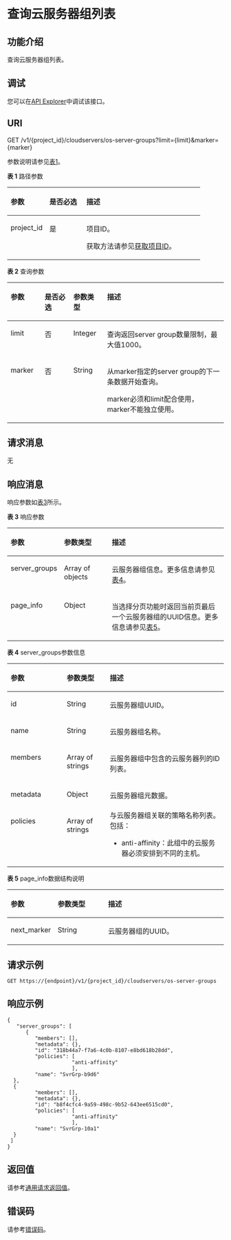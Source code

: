 # 查询云服务器组列表<a name="ecs_02_1305"></a>

## 功能介绍<a name="zh-cn_topic_0057973158_section14574577"></a>

查询云服务器组列表。

## 调试<a name="section926243314015"></a>

您可以在[API Explorer](https://apiexplorer.developer.huaweicloud.com/apiexplorer/doc?product=ECS&api=ListServerGroups)中调试该接口。

## URI<a name="zh-cn_topic_0057973158_section64062336"></a>

GET /v1/\{project\_id\}/cloudservers/os-server-groups?limit=\{limit\}&marker=\{marker\}

参数说明请参见[表1](#table566015531780)。

**表 1**  路径参数

<a name="table566015531780"></a>
<table><thead align="left"><tr id="row176601553084"><th class="cellrowborder" valign="top" width="20.092009200920092%" id="mcps1.2.4.1.1"><p id="p1575513591787"><a name="p1575513591787"></a><a name="p1575513591787"></a>参数</p>
</th>
<th class="cellrowborder" valign="top" width="19.16191619161916%" id="mcps1.2.4.1.2"><p id="p107556591788"><a name="p107556591788"></a><a name="p107556591788"></a>是否必选</p>
</th>
<th class="cellrowborder" valign="top" width="60.746074607460756%" id="mcps1.2.4.1.3"><p id="p207553591582"><a name="p207553591582"></a><a name="p207553591582"></a>描述</p>
</th>
</tr>
</thead>
<tbody><tr id="row1666015531688"><td class="cellrowborder" valign="top" width="20.092009200920092%" headers="mcps1.2.4.1.1 "><p id="p17551591282"><a name="p17551591282"></a><a name="p17551591282"></a>project_id</p>
</td>
<td class="cellrowborder" valign="top" width="19.16191619161916%" headers="mcps1.2.4.1.2 "><p id="p97551459887"><a name="p97551459887"></a><a name="p97551459887"></a>是</p>
</td>
<td class="cellrowborder" valign="top" width="60.746074607460756%" headers="mcps1.2.4.1.3 "><p id="p137558591986"><a name="p137558591986"></a><a name="p137558591986"></a>项目ID。</p>
<p id="p975565915814"><a name="p975565915814"></a><a name="p975565915814"></a>获取方法请参见<a href="获取项目ID.md">获取项目ID</a>。</p>
</td>
</tr>
</tbody>
</table>

**表 2**  查询参数

<a name="zh-cn_topic_0057973158_table7928881"></a>
<table><thead align="left"><tr id="zh-cn_topic_0057973158_row34501696"><th class="cellrowborder" valign="top" width="15.701570157015702%" id="mcps1.2.5.1.1"><p id="zh-cn_topic_0057972670_p57733603"><a name="zh-cn_topic_0057972670_p57733603"></a><a name="zh-cn_topic_0057972670_p57733603"></a>参数</p>
</th>
<th class="cellrowborder" valign="top" width="13.26132613261326%" id="mcps1.2.5.1.2"><p id="p19939153975911"><a name="p19939153975911"></a><a name="p19939153975911"></a>是否必选</p>
</th>
<th class="cellrowborder" valign="top" width="15.591559155915593%" id="mcps1.2.5.1.3"><p id="zh-cn_topic_0057972670_p45910260"><a name="zh-cn_topic_0057972670_p45910260"></a><a name="zh-cn_topic_0057972670_p45910260"></a>参数类型</p>
</th>
<th class="cellrowborder" valign="top" width="55.44554455445545%" id="mcps1.2.5.1.4"><p id="zh-cn_topic_0057972670_p32634650"><a name="zh-cn_topic_0057972670_p32634650"></a><a name="zh-cn_topic_0057972670_p32634650"></a>描述</p>
</th>
</tr>
</thead>
<tbody><tr id="zh-cn_topic_0057973158_row17737581155526"><td class="cellrowborder" valign="top" width="15.701570157015702%" headers="mcps1.2.5.1.1 "><p id="zh-cn_topic_0057973158_p38572533155554"><a name="zh-cn_topic_0057973158_p38572533155554"></a><a name="zh-cn_topic_0057973158_p38572533155554"></a>limit</p>
</td>
<td class="cellrowborder" valign="top" width="13.26132613261326%" headers="mcps1.2.5.1.2 "><p id="p109392393599"><a name="p109392393599"></a><a name="p109392393599"></a>否</p>
</td>
<td class="cellrowborder" valign="top" width="15.591559155915593%" headers="mcps1.2.5.1.3 "><p id="zh-cn_topic_0057973158_p37367484155554"><a name="zh-cn_topic_0057973158_p37367484155554"></a><a name="zh-cn_topic_0057973158_p37367484155554"></a>Integer</p>
</td>
<td class="cellrowborder" valign="top" width="55.44554455445545%" headers="mcps1.2.5.1.4 "><p id="p174904281112"><a name="p174904281112"></a><a name="p174904281112"></a>查询返回server group数量限制，最大值1000。</p>
</td>
</tr>
<tr id="zh-cn_topic_0057973158_row32002897155535"><td class="cellrowborder" valign="top" width="15.701570157015702%" headers="mcps1.2.5.1.1 "><p id="zh-cn_topic_0057973158_p40273197155554"><a name="zh-cn_topic_0057973158_p40273197155554"></a><a name="zh-cn_topic_0057973158_p40273197155554"></a>marker</p>
</td>
<td class="cellrowborder" valign="top" width="13.26132613261326%" headers="mcps1.2.5.1.2 "><p id="p1993913945912"><a name="p1993913945912"></a><a name="p1993913945912"></a>否</p>
</td>
<td class="cellrowborder" valign="top" width="15.591559155915593%" headers="mcps1.2.5.1.3 "><p id="zh-cn_topic_0057973158_p40903559155554"><a name="zh-cn_topic_0057973158_p40903559155554"></a><a name="zh-cn_topic_0057973158_p40903559155554"></a>String</p>
</td>
<td class="cellrowborder" valign="top" width="55.44554455445545%" headers="mcps1.2.5.1.4 "><p id="p1549052811115"><a name="p1549052811115"></a><a name="p1549052811115"></a>从marker指定的server group的下一条数据开始查询。</p>
<p id="p33154220558"><a name="p33154220558"></a><a name="p33154220558"></a>marker必须和limit配合使用，marker不能独立使用。</p>
</td>
</tr>
</tbody>
</table>

## 请求消息<a name="section7792390713"></a>

无

## 响应消息<a name="zh-cn_topic_0057973158_section10175274"></a>

响应参数如[表3](#table696924014912)所示。

**表 3**  响应参数

<a name="table696924014912"></a>
<table><thead align="left"><tr id="row199701540598"><th class="cellrowborder" valign="top" width="22.712271227122713%" id="mcps1.2.4.1.1"><p id="p0727154419914"><a name="p0727154419914"></a><a name="p0727154419914"></a>参数</p>
</th>
<th class="cellrowborder" valign="top" width="22.372237223722376%" id="mcps1.2.4.1.2"><p id="p1172716446915"><a name="p1172716446915"></a><a name="p1172716446915"></a>参数类型</p>
</th>
<th class="cellrowborder" valign="top" width="54.915491549154915%" id="mcps1.2.4.1.3"><p id="p472714441593"><a name="p472714441593"></a><a name="p472714441593"></a>描述</p>
</th>
</tr>
</thead>
<tbody><tr id="row15970540799"><td class="cellrowborder" valign="top" width="22.712271227122713%" headers="mcps1.2.4.1.1 "><p id="p187278441991"><a name="p187278441991"></a><a name="p187278441991"></a>server_groups</p>
</td>
<td class="cellrowborder" valign="top" width="22.372237223722376%" headers="mcps1.2.4.1.2 "><p id="p27278441591"><a name="p27278441591"></a><a name="p27278441591"></a>Array of objects</p>
</td>
<td class="cellrowborder" valign="top" width="54.915491549154915%" headers="mcps1.2.4.1.3 "><p id="p1272719444918"><a name="p1272719444918"></a><a name="p1272719444918"></a><span id="text1272764412917"><a name="text1272764412917"></a><a name="text1272764412917"></a>云服务器</span>组信息。更多信息请参见<a href="#zh-cn_topic_0057973158_table47937085">表4</a>。</p>
</td>
</tr>
<tr id="row1256031711454"><td class="cellrowborder" valign="top" width="22.712271227122713%" headers="mcps1.2.4.1.1 "><p id="p6927441433"><a name="p6927441433"></a><a name="p6927441433"></a>page_info</p>
</td>
<td class="cellrowborder" valign="top" width="22.372237223722376%" headers="mcps1.2.4.1.2 "><p id="p1692134494318"><a name="p1692134494318"></a><a name="p1692134494318"></a>Object</p>
</td>
<td class="cellrowborder" valign="top" width="54.915491549154915%" headers="mcps1.2.4.1.3 "><p id="p8922443431"><a name="p8922443431"></a><a name="p8922443431"></a>当选择分页功能时返回当前页最后一个云服务器组的UUID信息。更多信息请参见<a href="#table139805663519">表5</a>。</p>
</td>
</tr>
</tbody>
</table>

**表 4**  server\_groups参数信息

<a name="zh-cn_topic_0057973158_table47937085"></a>
<table><thead align="left"><tr id="zh-cn_topic_0057973158_row65811616"><th class="cellrowborder" valign="top" width="25.907409259074093%" id="mcps1.2.4.1.1"><p id="p6654124612269"><a name="p6654124612269"></a><a name="p6654124612269"></a>参数</p>
</th>
<th class="cellrowborder" valign="top" width="19.86801319868013%" id="mcps1.2.4.1.2"><p id="p1865454611261"><a name="p1865454611261"></a><a name="p1865454611261"></a>参数类型</p>
</th>
<th class="cellrowborder" valign="top" width="54.224577542245775%" id="mcps1.2.4.1.3"><p id="p6654446102616"><a name="p6654446102616"></a><a name="p6654446102616"></a>描述</p>
</th>
</tr>
</thead>
<tbody><tr id="zh-cn_topic_0057973158_row33147825"><td class="cellrowborder" valign="top" width="25.907409259074093%" headers="mcps1.2.4.1.1 "><p id="zh-cn_topic_0057973158_p619317"><a name="zh-cn_topic_0057973158_p619317"></a><a name="zh-cn_topic_0057973158_p619317"></a>id</p>
</td>
<td class="cellrowborder" valign="top" width="19.86801319868013%" headers="mcps1.2.4.1.2 "><p id="zh-cn_topic_0057973158_p50164680"><a name="zh-cn_topic_0057973158_p50164680"></a><a name="zh-cn_topic_0057973158_p50164680"></a>String</p>
</td>
<td class="cellrowborder" valign="top" width="54.224577542245775%" headers="mcps1.2.4.1.3 "><p id="zh-cn_topic_0057973158_p28602690"><a name="zh-cn_topic_0057973158_p28602690"></a><a name="zh-cn_topic_0057973158_p28602690"></a><span id="text168381011114115"><a name="text168381011114115"></a><a name="text168381011114115"></a>云服务器</span>组UUID。</p>
</td>
</tr>
<tr id="zh-cn_topic_0057973158_row56097620"><td class="cellrowborder" valign="top" width="25.907409259074093%" headers="mcps1.2.4.1.1 "><p id="zh-cn_topic_0057973158_p47613365"><a name="zh-cn_topic_0057973158_p47613365"></a><a name="zh-cn_topic_0057973158_p47613365"></a>name</p>
</td>
<td class="cellrowborder" valign="top" width="19.86801319868013%" headers="mcps1.2.4.1.2 "><p id="zh-cn_topic_0057973158_p31477322"><a name="zh-cn_topic_0057973158_p31477322"></a><a name="zh-cn_topic_0057973158_p31477322"></a>String</p>
</td>
<td class="cellrowborder" valign="top" width="54.224577542245775%" headers="mcps1.2.4.1.3 "><p id="zh-cn_topic_0057973158_p28736562"><a name="zh-cn_topic_0057973158_p28736562"></a><a name="zh-cn_topic_0057973158_p28736562"></a><span id="text558251294115"><a name="text558251294115"></a><a name="text558251294115"></a>云服务器</span>组名称。</p>
</td>
</tr>
<tr id="zh-cn_topic_0057973158_row29632828"><td class="cellrowborder" valign="top" width="25.907409259074093%" headers="mcps1.2.4.1.1 "><p id="zh-cn_topic_0057973158_p51448853"><a name="zh-cn_topic_0057973158_p51448853"></a><a name="zh-cn_topic_0057973158_p51448853"></a>members</p>
</td>
<td class="cellrowborder" valign="top" width="19.86801319868013%" headers="mcps1.2.4.1.2 "><p id="zh-cn_topic_0057973158_p6607563"><a name="zh-cn_topic_0057973158_p6607563"></a><a name="zh-cn_topic_0057973158_p6607563"></a>Array of strings</p>
</td>
<td class="cellrowborder" valign="top" width="54.224577542245775%" headers="mcps1.2.4.1.3 "><p id="zh-cn_topic_0057973158_p67004395"><a name="zh-cn_topic_0057973158_p67004395"></a><a name="zh-cn_topic_0057973158_p67004395"></a><span id="text132371713174116"><a name="text132371713174116"></a><a name="text132371713174116"></a>云服务器</span>组中包含的<span id="text15829513194113"><a name="text15829513194113"></a><a name="text15829513194113"></a>云服务器</span>列的ID列表。</p>
</td>
</tr>
<tr id="zh-cn_topic_0057973158_row66168651"><td class="cellrowborder" valign="top" width="25.907409259074093%" headers="mcps1.2.4.1.1 "><p id="zh-cn_topic_0057973158_p58060511"><a name="zh-cn_topic_0057973158_p58060511"></a><a name="zh-cn_topic_0057973158_p58060511"></a>metadata</p>
</td>
<td class="cellrowborder" valign="top" width="19.86801319868013%" headers="mcps1.2.4.1.2 "><p id="zh-cn_topic_0057973158_p5280980"><a name="zh-cn_topic_0057973158_p5280980"></a><a name="zh-cn_topic_0057973158_p5280980"></a>Object</p>
</td>
<td class="cellrowborder" valign="top" width="54.224577542245775%" headers="mcps1.2.4.1.3 "><p id="zh-cn_topic_0057973158_p20340992"><a name="zh-cn_topic_0057973158_p20340992"></a><a name="zh-cn_topic_0057973158_p20340992"></a><span id="text20381201411419"><a name="text20381201411419"></a><a name="text20381201411419"></a>云服务器</span>组元数据。</p>
</td>
</tr>
<tr id="zh-cn_topic_0057973158_row146121548185317"><td class="cellrowborder" valign="top" width="25.907409259074093%" headers="mcps1.2.4.1.1 "><p id="zh-cn_topic_0057973158_p11612848145317"><a name="zh-cn_topic_0057973158_p11612848145317"></a><a name="zh-cn_topic_0057973158_p11612848145317"></a>policies</p>
</td>
<td class="cellrowborder" valign="top" width="19.86801319868013%" headers="mcps1.2.4.1.2 "><p id="zh-cn_topic_0057973158_p961210488537"><a name="zh-cn_topic_0057973158_p961210488537"></a><a name="zh-cn_topic_0057973158_p961210488537"></a>Array of strings</p>
</td>
<td class="cellrowborder" valign="top" width="54.224577542245775%" headers="mcps1.2.4.1.3 "><div class="p" id="p11241458144516"><a name="p11241458144516"></a><a name="p11241458144516"></a>与<span id="text1892601404112"><a name="text1892601404112"></a><a name="text1892601404112"></a>云服务器</span>组关联的策略名称列表。包括：<a name="zh-cn_topic_0057973153_ul1237514118527"></a><a name="zh-cn_topic_0057973153_ul1237514118527"></a><ul id="zh-cn_topic_0057973153_ul1237514118527"><li>anti-affinity：此组中的<span id="text9453215114118"><a name="text9453215114118"></a><a name="text9453215114118"></a>云服务器</span>必须安排到不同的主机。</li></ul>
</div>
</td>
</tr>
</tbody>
</table>

**表 5**  page\_info数据结构说明

<a name="table139805663519"></a>
<table><thead align="left"><tr id="row1839805617353"><th class="cellrowborder" valign="top" width="20.82208220822082%" id="mcps1.2.4.1.1"><p id="p7255803374"><a name="p7255803374"></a><a name="p7255803374"></a>参数</p>
</th>
<th class="cellrowborder" valign="top" width="23.462346234623464%" id="mcps1.2.4.1.2"><p id="p1625515013713"><a name="p1625515013713"></a><a name="p1625515013713"></a>参数类型</p>
</th>
<th class="cellrowborder" valign="top" width="55.71557155715572%" id="mcps1.2.4.1.3"><p id="p52554073720"><a name="p52554073720"></a><a name="p52554073720"></a>描述</p>
</th>
</tr>
</thead>
<tbody><tr id="row1939813565354"><td class="cellrowborder" valign="top" width="20.82208220822082%" headers="mcps1.2.4.1.1 "><p id="p1139885618358"><a name="p1139885618358"></a><a name="p1139885618358"></a>next_marker</p>
</td>
<td class="cellrowborder" valign="top" width="23.462346234623464%" headers="mcps1.2.4.1.2 "><p id="p1339816565351"><a name="p1339816565351"></a><a name="p1339816565351"></a>String</p>
</td>
<td class="cellrowborder" valign="top" width="55.71557155715572%" headers="mcps1.2.4.1.3 "><p id="p36927302066"><a name="p36927302066"></a><a name="p36927302066"></a>云服务器组的UUID。</p>
</td>
</tr>
</tbody>
</table>

## 请求示例<a name="zh-cn_topic_0057973158_section24468610"></a>

```
GET https://{endpoint}/v1/{project_id}/cloudservers/os-server-groups
```

## 响应示例<a name="section17791204310358"></a>

```
{
   "server_groups": [
      {
         "members": [],
         "metadata": {},
         "id": "318b44a7-f7a6-4c0b-8107-e8bd618b28dd",
         "policies": [
                     "anti-affinity"
                     ],
         "name": "SvrGrp-b9d6"
  },
  {
         "members": [],
         "metadata": {},
         "id": "b8f4cfc4-9a59-498c-9b52-643ee6515cd0",
         "policies": [
                     "anti-affinity"
                     ],
         "name": "SvrGrp-10a1"
  }
 ]
}
```

## 返回值<a name="zh-cn_topic_0057973158_section1220312142315"></a>

请参考[通用请求返回值](通用请求返回值.md)。

## 错误码<a name="section85821649202813"></a>

请参考[错误码](错误码.md)。

